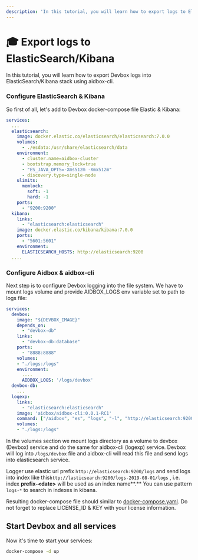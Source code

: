 ```yaml
---
description: 'In this tutorial, you will learn how to export logs to ElasticSearch.'
---
```


# 🎓 Export logs to ElasticSearch/Kibana

In this tutorial, you will learn how to export Devbox logs into ElasticSearch/Kibana stack using aidbox-cli.

### Configure ElasticSearch & Kibana

So first of all, let's add to Devbox docker-compose file Elastic & Kibana:

```yaml
services:
  ...
  elasticsearch:
    image: docker.elastic.co/elasticsearch/elasticsearch:7.0.0
    volumes:
      - ./esdata:/usr/share/elasticsearch/data
    environment:
      - cluster.name=aidbox-cluster
      - bootstrap.memory_lock=true
      - "ES_JAVA_OPTS=-Xms512m -Xmx512m"
      - discovery.type=single-node
    ulimits:
      memlock:
        soft: -1
        hard: -1
    ports:
      - "9200:9200"
  kibana:
    links:
      - "elasticsearch:elasticsearch"
    image: docker.elastic.co/kibana/kibana:7.0.0
    ports:
      - "5601:5601"
    environment:
      ELASTICSEARCH_HOSTS: http://elasticsearch:9200
  ....
```

### Configure Aidbox & aidbox-cli 

Next step is to configure Devbox logging into the file system. We have to mount logs volume and provide AIDBOX\_LOGS env variable set to path to logs file:

```yaml
services:
  devbox:
    image: "${DEVBOX_IMAGE}"
    depends_on:
      - "devbox-db"
    links:
      - "devbox-db:database"
    ports:
      - "8888:8888"
    volumes:
    - "./logs:/logs"
    environment:
      ....
      AIDBOX_LOGS: '/logs/devbox'
  devbox-db:
    ...
  logexp:
    links:
      - "elasticsearch:elasticsearch"
    image: 'aidbox/aidbox-cli:0.0.1-RC1'
    command: ["/aidbox", "es", "logs", "-l", "http://elasticsearch:9200/logs", "-f", "/logs/devbox"]
    volumes:
    - "./logs:/logs"
```

In the volumes section we mount logs directory as a volume to devbox \(Devbox\)  service and do the same for aidbox-cli \(logexp\) service. Devbox will log into `/logs/devbox` file and aidbox-cli will read this file and send logs into elasticsearch service.

Logger use elastic url prefix  `http://elasticsearch:9200/logs` and send logs into index like this`http://lasticsearch:9200/logs-2019-08-01/logs` , i.e. index **prefix-&lt;date&gt;** will be used as an index name**.**  You can use pattern `logs-*` to search in indexes in kibana.

Resulting docker-compose file should similar to  [docker-compose.yaml](https://gist.github.com/niquola/463561e25ea0b6a5c12cd0407a0fd7bf). Do not forget to replace LICENSE\_ID & KEY with your license information.

## Start Devbox and all services

Now it's time to start your services:

```bash
docker-compose -d up
```

